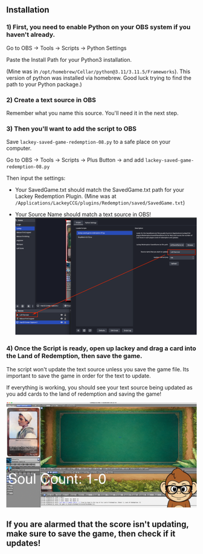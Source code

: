 ## Installation

### 1) First, you need to enable Python on your OBS system if you haven't already.

Go to OBS -> Tools -> Scripts -> Python Settings

Paste the Install Path for your Python3 installation.

(Mine was in `/opt/homebrew/Cellar/python@3.11/3.11.5/Frameworks`). This version of python was installed via homebrew. Good luck trying to find the path to your Python package.)

### 2) Create a text source in OBS
Remember what you name this source. You'll need it in the next step.

### 3) Then you'll want to add the script to OBS

Save `lackey-saved-game-redemption-08.py` to a safe place on your computer.

Go to OBS -> Tools -> Scripts -> Plus Button -> and add `lackey-saved-game-redemption-08.py`

Then input the settings:

- Your SavedGame.txt should match the SavedGame.txt path for your Lackey Redemption Plugin.
(Mine was at `/Applications/LackeyCCG/plugins/Redemption/saved/SavedGame.txt`)

- Your Source Name should match a text source in OBS!
![Alt text](assets/image.png)

### 4) Once the Script is ready, open up lackey and drag a card into the Land of Redemption, then save the game.

The script won't update the text source unless you save the game file. Its important to save the game in order for the text to update.


If everything is working, you should see your text source being updated as you add cards to the land of redemption and saving the game!

![Alt text](assets/demo-lackey.png)


## If you are alarmed that the score isn't updating, make sure to save the game, then check if it updates!